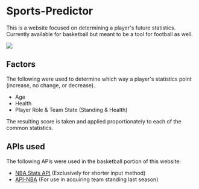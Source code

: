 # Sports-Predictor

This is a website focused on determining a player's future statistics. 
Currently available for basketball but meant to be a tool for football as well.

<img src="http://g.recordit.co/43pJz5tuRv.gif"/>

## Factors
The following were used to determine which way a player's statistics point (increase, no change, or decrease).
- Age 
- Health
- Player Role & Team State (Standing & Health)

The resulting score is taken and applied proportionately to each of the common statistics.

## APIs used
The following APIs were used in the basketball portion of this website:
- <a href="https://rapidapi.com/nucklehead/api/nba-stats4/">NBA Stats API</a> (Exclusively for shorter input method)
- <a href="https://rapidapi.com/api-sports/api/api-nba/">API-NBA</a> (For use in acquiring team standing last season)


